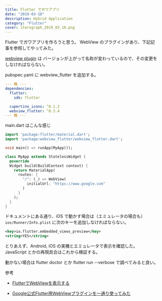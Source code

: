 ```yaml
---
title: Flutter でガワアプリ
date: "2019-03-18"
description: Hybrid Application
category: "Flutter"
cover: iterograph_2019_03_18.png
---
```


Flutter でガワアプリを作ろうと思う。
WebView のプラグインがあり、下記記事を参照してやってみた。

[webview plugin](https://pub.dartlang.org/packages/webview_flutter) は バージョンが上がって名称が変わっているので、その変更をしなければならない。

pubspec.yaml に webview_flutter を追加する。

```yaml
--- 略 ---
dependencies:
  flutter:
    sdk: flutter

  cupertino_icons: ^0.1.2
  webview_flutter: ^0.3.4
--- 略 ---
```

main.dart はこんな感じ

```dart
import 'package:flutter/material.dart';
import 'package:webview_flutter/webview_flutter.dart';

void main() => runApp(MyApp());

class MyApp extends StatelessWidget {
  @override
  Widget build(BuildContext context) {
    return MaterialApp(
      routes: {
        "/": (_) => WebView(
          initialUrl: "https://www.google.com"
        )
      }
    );
  }
}
```
ドキュメントにある通り、iOS で動かす場合は（エミュレータの場合も）``ios/Runner/Info.plist`` に次のキーを追加しなければならない。

```xml
<key>io.flutter.embedded_views_preview</key>
<string>YES</string>
```

とりあえず、Android, iOS の実機とエミュレータで表示を確認した。JavaScript とかの再現具合はこれから検証する。

動かない場合は flutter doctor とか flutter run --verbose で調べてみると良い。

参考
- [FlutterでWebViewを表示する](https://qiita.com/Horie1024/items/f5eedd485a436f2c0592)

- [Google公式Flutter用WebViewプラグインを一通り使ってみた](https://qiita.com/aoinakanishi/items/e58e7dd537ca1d1b76d6)
